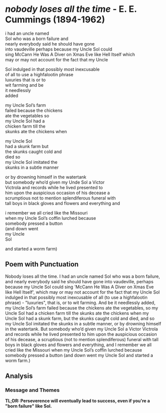# *nobody loses all the time* - E. E. Cummings (1894-1962)

i had an uncle named<br/>
Sol who was a born failure and<br/>
nearly everybody said he should have gone<br/>
into vaudeville perhaps because my Uncle Sol could<br/>
sing McCann He Was A Diver on Xmas Eve like Hell Itself which<br/>
may or may not account for the fact that my Uncle

Sol indulged in that possibly most inexcusable<br/>
of all to use a highfalootin phrase<br/>
luxuries that is or to<br/>
wit farming and be<br/>
it needlessly<br/>
added

my Uncle Sol’s farm<br/>
failed because the chickens<br/>
ate the vegetables so<br/>
my Uncle Sol had a<br/>
chicken farm till the<br/>
skunks ate the chickens when

my Uncle Sol<br/>
had a skunk farm but<br/>
the skunks caught cold and<br/>
died so<br/>
my Uncle Sol imitated the<br/>
skunks in a subtle manner

or by drowning himself in the watertank<br/>
but somebody who’d given my Unde Sol a Victor<br/>
Victrola and records while he lived presented to<br/>
him upon the auspicious occasion of his decease a<br/>
scrumptious not to mention splendiferous funeral with<br/>
tall boys in black gloves and flowers and everything and

i remember we all cried like the Missouri<br/>
when my Uncle Sol’s coffin lurched because<br/>
somebody pressed a button<br/>
(and down went<br/>
my Uncle<br/>
Sol

and started a worm farm)

## Poem with Punctuation

Nobody loses all the time. I had an uncle named Sol who was a born failure, and nearly everybody said he should have gone into vaudeville, perhaps because my Uncle Sol could sing 'McCann He Was A Diver on Xmas Eve like Hell Itself', which may or may not account for the fact that my Uncle Sol indulged in that possibly most inexcusable of all (to use a highfalootin phrase) - "luxuries", that is, or to wit farming. And be it needlessly added, my Uncle Sol’s farm failed because the chickens ate the vegetables, so my Uncle Sol had a chicken farm till the skunks ate the chickens when my Uncle Sol had a skunk farm, but the skunks caught cold and died, and so my Uncle Sol imitated the skunks in a subtle manner, or by drowning himself in the watertank.  But somebody who’d given my Uncle Sol a Victor Victrola and records while he lived presented to him upon the auspicious occasion of his decease, a scruptious (not to mention splendiferous) funeral with tall boys in black gloves and flowers and everything, and I remember we all cried like the Missouri when my Uncle Sol’s coffin lurched because somebody pressed a button (and down went my Uncle Sol and started a worm farm.)

## Analysis

### Message and Themes

**TL;DR: Perseverence will eventually lead to success, even if you're a "born failure" like Sol.**

